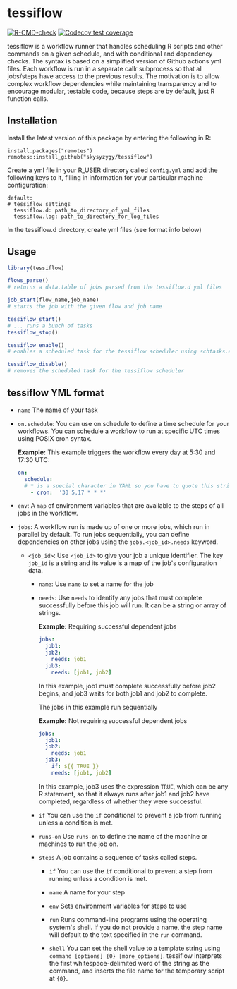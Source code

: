 # tessiflow

<!-- badges: start -->

[![R-CMD-check](https://github.com/skysyzygy/tessiflow/workflows/R-CMD-check/badge.svg)](https://github.com/skysyzygy/tessiflow/actions)
[![Codecov test
coverage](https://codecov.io/gh/skysyzygy/tessiflow/branch/master/graph/badge.svg)](https://codecov.io/gh/skysyzygy/tessiflow?branch=master)

<!-- badges: end -->

tessiflow is a workflow runner that handles scheduling R scripts and other
commands on a given schedule, and with conditional and dependency
checks. The syntax is based on a simplified version of Github actions
yml files. Each workflow is run in a separate callr subprocess so that all 
jobs/steps have access to the previous results. The motivation is to allow 
complex workflow dependencies while maintaining transparency and to encourage 
modular, testable code, because steps are by default, just R function calls.

## Installation

Install the latest version of this package by entering the following in
R:

    install.packages("remotes")
    remotes::install_github("skysyzygy/tessiflow")

Create a yml file in your R_USER directory called `config.yml` and add
the following keys to it, filling in information for your particular
machine configuration:

    default:
    # tessiflow settings
      tessiflow.d: path_to_directory_of_yml_files
      tessiflow.log: path_to_directory_for_log_files

In the tessiflow.d directory, create yml files (see format info below)

## Usage

``` r
library(tessiflow)

flows_parse() 
# returns a data.table of jobs parsed from the tessiflow.d yml files

job_start(flow_name,job_name)
# starts the job with the given flow and job name 

tessiflow_start()
# ... runs a bunch of tasks
tessiflow_stop()

tessiflow_enable()
# enables a scheduled task for the tessiflow scheduler using schtasks.exe on Windows or cron on *nix/Mac

tessiflow_disable()
# removes the scheduled task for the tessiflow scheduler

```

## tessiflow YML format

-   `name` The name of your task

-   `on.schedule`: You can use on.schedule to define a time schedule for
    your workflows. You can schedule a workflow to run at specific UTC
    times using POSIX cron syntax.

    **Example:** This example triggers the workflow every day at 5:30
    and 17:30 UTC:

    ``` yml
    on:
      schedule:
      # * is a special character in YAML so you have to quote this string
        - cron:  '30 5,17 * * *'
    ```

-   `env`: A `map` of environment variables that are available to the
    steps of all jobs in the workflow.

-   `jobs`: A workflow run is made up of one or more jobs, which run in
    parallel by default. To run jobs sequentially, you can define
    dependencies on other jobs using the `jobs.<job_id>.needs` keyword.

    -   `<job_id>`: Use `<job_id>` to give your job a unique identifier.
        The key `job_id` is a string and its value is a map of the job's
        configuration data.

        -   `name`: Use `name` to set a name for the job

        -   `needs`: Use `needs` to identify any jobs that must complete
            successfully before this job will run. It can be a string or
            array of strings.

            **Example:** Requiring successful dependent jobs

            ``` yml
            jobs: 
              job1: 
              job2: 
                needs: job1 
              job3: 
                needs: [job1, job2] 
            ```

            In this example, job1 must complete successfully before job2
            begins, and job3 waits for both job1 and job2 to complete.

            The jobs in this example run sequentially

            **Example:** Not requiring successful dependent jobs

            ``` yml
            jobs: 
              job1: 
              job2: 
                needs: job1 
              job3: 
                if: ${{ TRUE }} 
                needs: [job1, job2] 
            ```

            In this example, job3 uses the expression `TRUE`, which can
            be any R statement, so that it always runs after job1 and
            job2 have completed, regardless of whether they were
            successful.

        -   `if` You can use the `if` conditional to prevent a job from
            running unless a condition is met.

        -   `runs-on` Use `runs-on` to define the name of the machine or
            machines to run the job on.

        -   `steps` A job contains a sequence of tasks called steps.

            -   `if` You can use the `if` conditional to prevent a step
                from running unless a condition is met.

            -   `name` A name for your step

            -   `env` Sets environment variables for steps to use

            -   `run` Runs command-line programs using the operating
                system's shell. If you do not provide a name, the step
                name will default to the text specified in the `run`
                command.

            -   `shell` You can set the shell value to a template string
                using `command [options] {0} [more_options]`. tessiflow
                interprets the first whitespace-delimited word of the
                string as the command, and inserts the file name for the
                temporary script at `{0}`.


